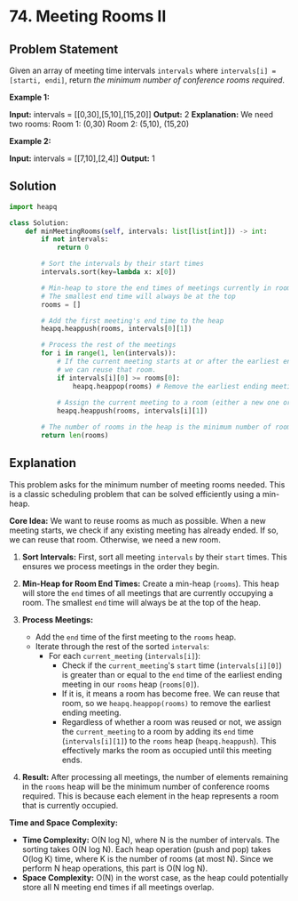 
# 74. Meeting Rooms II

## Problem Statement

Given an array of meeting time intervals `intervals` where `intervals[i] = [starti, endi]`, return *the minimum number of conference rooms required*.

**Example 1:**

**Input:** intervals = [[0,30],[5,10],[15,20]]
**Output:** 2
**Explanation:**
We need two rooms:
Room 1: (0,30)
Room 2: (5,10), (15,20)

**Example 2:**

**Input:** intervals = [[7,10],[2,4]]
**Output:** 1

## Solution

```python
import heapq

class Solution:
    def minMeetingRooms(self, intervals: list[list[int]]) -> int:
        if not intervals:
            return 0

        # Sort the intervals by their start times
        intervals.sort(key=lambda x: x[0])

        # Min-heap to store the end times of meetings currently in rooms
        # The smallest end time will always be at the top
        rooms = []

        # Add the first meeting's end time to the heap
        heapq.heappush(rooms, intervals[0][1])

        # Process the rest of the meetings
        for i in range(1, len(intervals)):
            # If the current meeting starts at or after the earliest ending meeting,
            # we can reuse that room.
            if intervals[i][0] >= rooms[0]:
                heapq.heappop(rooms) # Remove the earliest ending meeting
            
            # Assign the current meeting to a room (either a new one or a reused one)
            heapq.heappush(rooms, intervals[i][1])

        # The number of rooms in the heap is the minimum number of rooms required
        return len(rooms)
```

## Explanation

This problem asks for the minimum number of meeting rooms needed. This is a classic scheduling problem that can be solved efficiently using a min-heap.

**Core Idea:** We want to reuse rooms as much as possible. When a new meeting starts, we check if any existing meeting has already ended. If so, we can reuse that room. Otherwise, we need a new room.

1.  **Sort Intervals:** First, sort all meeting `intervals` by their `start` times. This ensures we process meetings in the order they begin.

2.  **Min-Heap for Room End Times:** Create a min-heap (`rooms`). This heap will store the `end` times of all meetings that are currently occupying a room. The smallest `end` time will always be at the top of the heap.

3.  **Process Meetings:**
    -   Add the `end` time of the first meeting to the `rooms` heap.
    -   Iterate through the rest of the sorted `intervals`:
        -   For each `current_meeting` (`intervals[i]`):
            -   Check if the `current_meeting`'s `start` time (`intervals[i][0]`) is greater than or equal to the `end` time of the earliest ending meeting in our `rooms` heap (`rooms[0]`).
            -   If it is, it means a room has become free. We can reuse that room, so we `heapq.heappop(rooms)` to remove the earliest ending meeting.
            -   Regardless of whether a room was reused or not, we assign the `current_meeting` to a room by adding its `end` time (`intervals[i][1]`) to the `rooms` heap (`heapq.heappush`). This effectively marks the room as occupied until this meeting ends.

4.  **Result:** After processing all meetings, the number of elements remaining in the `rooms` heap will be the minimum number of conference rooms required. This is because each element in the heap represents a room that is currently occupied.

**Time and Space Complexity:**

-   **Time Complexity:** O(N log N), where N is the number of intervals. The sorting takes O(N log N). Each heap operation (push and pop) takes O(log K) time, where K is the number of rooms (at most N). Since we perform N heap operations, this part is O(N log N).
-   **Space Complexity:** O(N) in the worst case, as the heap could potentially store all N meeting end times if all meetings overlap.
